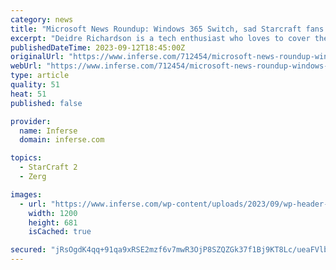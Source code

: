 ```yaml
---
category: news
title: "Microsoft News Roundup: Windows 365 Switch, sad Starcraft fans … – Yahoo Life"
excerpt: "Deidre Richardson is a tech enthusiast who loves to cover the latest news on smartphones, tablets, and mobile gadgets. A graduate of the University of North Carolina at Chapel Hill (B.A, History/Music), you can always find her rocking her Samsung Galaxy Note 3 and LG Nexus 5 on a regular basis."
publishedDateTime: 2023-09-12T18:45:00Z
originalUrl: "https://www.inferse.com/712454/microsoft-news-roundup-windows-365-switch-sad-starcraft-fans-yahoo-life/"
webUrl: "https://www.inferse.com/712454/microsoft-news-roundup-windows-365-switch-sad-starcraft-fans-yahoo-life/"
type: article
quality: 51
heat: 51
published: false

provider:
  name: Inferse
  domain: inferse.com

topics:
  - StarCraft 2
  - Zerg

images:
  - url: "https://www.inferse.com/wp-content/uploads/2023/09/wp-header-logo-3395.png"
    width: 1200
    height: 681
    isCached: true

secured: "jRsOgdK4qq+91qa9xRSE2mzf6v7mwR3OjP8SZQZGk37f1Bj9KT8Lc/ueaFVlbrCvD9IeBm+m76amwsv74kaMiJGp6xTfu58K1v3yFpHmG2A4a6zJ/WgXXAJlXetf0X0ZkoQKhLFNrCLnNe8V0twlEkA3Tt497ghmDQxi3ShX7p8cUPCtfbxuVmkgDgLcFCJDzRIOO68iqA7rBSGI6XlEdncgb65qyDQWZ7Go8FlcPyfXHXuetUkz6BSj+7kGIGe+yj9HVWJdf1u5ZZoLLyrt4eVMBJFcf/yLscTeprjbBePf/nST7+/xQGABY601MiVU3dBpr4qmFdT+IQ9Yo+LfD8kXq6fafODzHnlPyioDD2o=;EjuBpgUr+c6j/Fco6p5LWw=="
---
```


